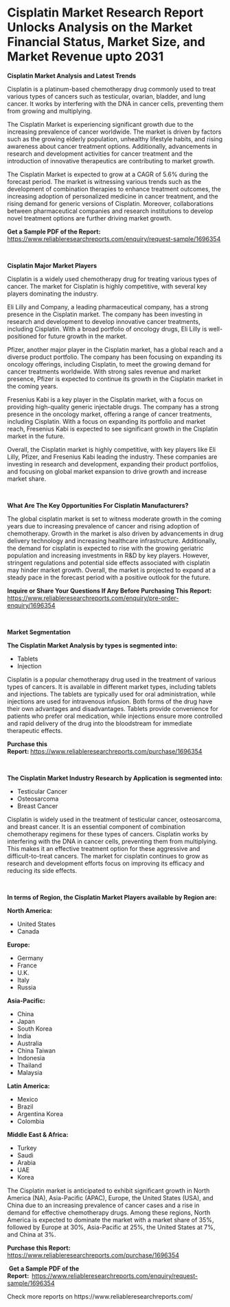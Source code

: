 <p><h1>Cisplatin Market Research Report Unlocks Analysis on the Market Financial Status, Market Size, and Market Revenue upto 2031</h1></p><p><strong>Cisplatin Market Analysis and Latest Trends</strong></p>
<p><p>Cisplatin is a platinum-based chemotherapy drug commonly used to treat various types of cancers such as testicular, ovarian, bladder, and lung cancer. It works by interfering with the DNA in cancer cells, preventing them from growing and multiplying.</p><p>The Cisplatin Market is experiencing significant growth due to the increasing prevalence of cancer worldwide. The market is driven by factors such as the growing elderly population, unhealthy lifestyle habits, and rising awareness about cancer treatment options. Additionally, advancements in research and development activities for cancer treatment and the introduction of innovative therapeutics are contributing to market growth.</p><p>The Cisplatin Market is expected to grow at a CAGR of 5.6% during the forecast period. The market is witnessing various trends such as the development of combination therapies to enhance treatment outcomes, the increasing adoption of personalized medicine in cancer treatment, and the rising demand for generic versions of Cisplatin. Moreover, collaborations between pharmaceutical companies and research institutions to develop novel treatment options are further driving market growth.</p></p>
<p><strong>Get a Sample PDF of the Report:&nbsp;</strong> <a href="https://www.reliableresearchreports.com/enquiry/request-sample/1696354">https://www.reliableresearchreports.com/enquiry/request-sample/1696354</a></p>
<p>&nbsp;</p>
<p><strong>Cisplatin Major Market Players</strong></p>
<p><p>Cisplatin is a widely used chemotherapy drug for treating various types of cancer. The market for Cisplatin is highly competitive, with several key players dominating the industry. </p><p>Eli Lilly and Company, a leading pharmaceutical company, has a strong presence in the Cisplatin market. The company has been investing in research and development to develop innovative cancer treatments, including Cisplatin. With a broad portfolio of oncology drugs, Eli Lilly is well-positioned for future growth in the market. </p><p>Pfizer, another major player in the Cisplatin market, has a global reach and a diverse product portfolio. The company has been focusing on expanding its oncology offerings, including Cisplatin, to meet the growing demand for cancer treatments worldwide. With strong sales revenue and market presence, Pfizer is expected to continue its growth in the Cisplatin market in the coming years.</p><p>Fresenius Kabi is a key player in the Cisplatin market, with a focus on providing high-quality generic injectable drugs. The company has a strong presence in the oncology market, offering a range of cancer treatments, including Cisplatin. With a focus on expanding its portfolio and market reach, Fresenius Kabi is expected to see significant growth in the Cisplatin market in the future.</p><p>Overall, the Cisplatin market is highly competitive, with key players like Eli Lilly, Pfizer, and Fresenius Kabi leading the industry. These companies are investing in research and development, expanding their product portfolios, and focusing on global market expansion to drive growth and increase market share.</p></p>
<p>&nbsp;</p>
<p><strong>What Are The Key Opportunities For Cisplatin Manufacturers?</strong></p>
<p><p>The global cisplatin market is set to witness moderate growth in the coming years due to increasing prevalence of cancer and rising adoption of chemotherapy. Growth in the market is also driven by advancements in drug delivery technology and increasing healthcare infrastructure. Additionally, the demand for cisplatin is expected to rise with the growing geriatric population and increasing investments in R&D by key players. However, stringent regulations and potential side effects associated with cisplatin may hinder market growth. Overall, the market is projected to expand at a steady pace in the forecast period with a positive outlook for the future.</p></p>
<p><strong>Inquire or Share Your Questions If Any Before Purchasing This Report:</strong> <a href="https://www.reliableresearchreports.com/enquiry/pre-order-enquiry/1696354">https://www.reliableresearchreports.com/enquiry/pre-order-enquiry/1696354</a></p>
<p>&nbsp;</p>
<p><strong>Market Segmentation</strong></p>
<p><strong>The Cisplatin Market Analysis by types is segmented into:</strong></p>
<p><ul><li>Tablets</li><li>Injection</li></ul></p>
<p><p>Cisplatin is a popular chemotherapy drug used in the treatment of various types of cancers. It is available in different market types, including tablets and injections. The tablets are typically used for oral administration, while injections are used for intravenous infusion. Both forms of the drug have their own advantages and disadvantages. Tablets provide convenience for patients who prefer oral medication, while injections ensure more controlled and rapid delivery of the drug into the bloodstream for immediate therapeutic effects.</p></p>
<p><strong>Purchase this Report:&nbsp;</strong><a href="https://www.reliableresearchreports.com/purchase/1696354">https://www.reliableresearchreports.com/purchase/1696354</a></p>
<p>&nbsp;</p>
<p><strong>The Cisplatin Market Industry Research by Application is segmented into:</strong></p>
<p><ul><li>Testicular Cancer</li><li>Osteosarcoma</li><li>Breast Cancer</li></ul></p>
<p><p>Cisplatin is widely used in the treatment of testicular cancer, osteosarcoma, and breast cancer. It is an essential component of combination chemotherapy regimens for these types of cancers. Cisplatin works by interfering with the DNA in cancer cells, preventing them from multiplying. This makes it an effective treatment option for these aggressive and difficult-to-treat cancers. The market for cisplatin continues to grow as research and development efforts focus on improving its efficacy and reducing its side effects.</p></p>
<p>&nbsp;</p>
<p><strong>In terms of Region, the Cisplatin Market Players available by Region are:</strong></p>
<p>
    <p> <strong> North America: </strong>
        <ul>
            <li>United States</li>
            <li>Canada</li>
        </ul>
        </p> 
    <p> <strong> Europe: </strong>
        <ul>
            <li>Germany</li>
            <li>France</li>
            <li>U.K.</li>
            <li>Italy</li>
            <li>Russia</li>
        </ul>
        </p> 
    <p> <strong> Asia-Pacific: </strong>
        <ul>
            <li>China</li>
            <li>Japan</li>
            <li>South Korea</li>
            <li>India</li>
            <li>Australia</li>
            <li>China Taiwan</li>
            <li>Indonesia</li>
            <li>Thailand</li>
            <li>Malaysia</li>
        </ul>
        </p> 
    <p> <strong> Latin America: </strong>
        <ul>
            <li>Mexico</li>
            <li>Brazil</li>
            <li>Argentina Korea</li>
            <li>Colombia</li>
        </ul>
        </p> 
    <p> <strong> Middle East & Africa: </strong>
        <ul>
            <li>Turkey</li>
            <li>Saudi</li>
            <li>Arabia</li>
            <li>UAE</li>
            <li>Korea</li>
        </ul>
    </p>
    </p>
<p><p>The Cisplatin market is anticipated to exhibit significant growth in North America (NA), Asia-Pacific (APAC), Europe, the United States (USA), and China due to an increasing prevalence of cancer cases and a rise in demand for effective chemotherapy drugs. Among these regions, North America is expected to dominate the market with a market share of 35%, followed by Europe at 30%, Asia-Pacific at 25%, the United States at 7%, and China at 3%.</p></p>
<p><strong>Purchase this Report: </strong><a href="https://www.reliableresearchreports.com/purchase/1696354">https://www.reliableresearchreports.com/purchase/1696354</a></p>
<p>&nbsp;<strong>Get a Sample PDF of the Report:&nbsp;&nbsp;</strong><a href="https://www.reliableresearchreports.com/enquiry/request-sample/1696354">https://www.reliableresearchreports.com/enquiry/request-sample/1696354</a></p>
<p><strong></strong></p>
<p>Check more reports on https://www.reliableresearchreports.com/</p>